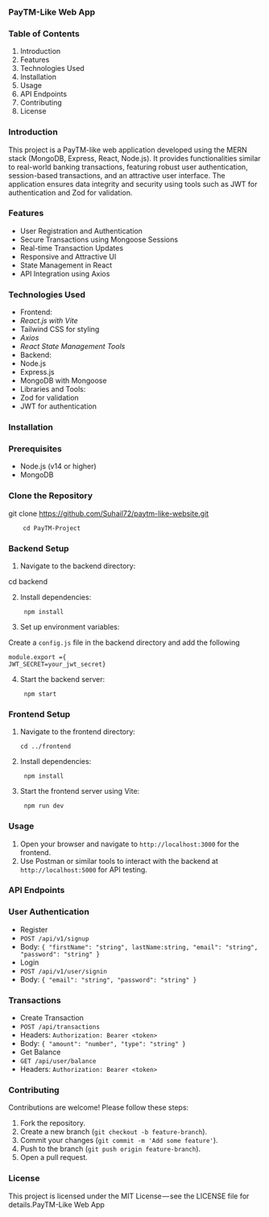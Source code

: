 ### PayTM-Like Web App

### Table of Contents

1.  Introduction
2.  Features
3.  Technologies Used
4.  Installation
5.  Usage
6.  API Endpoints
7.  Contributing
8.  License

### Introduction

This project is a PayTM-like web application developed using the MERN stack (MongoDB, Express, React, Node.js). It provides functionalities similar to real-world banking transactions, featuring robust user authentication, session-based transactions, and an attractive user interface. The application ensures data integrity and security using tools such as JWT for authentication and Zod for validation.

### Features

-   User Registration and Authentication
-   Secure Transactions using Mongoose Sessions
-   Real-time Transaction Updates
-   Responsive and Attractive UI
-   State Management in React
-   API Integration using Axios

### Technologies Used

-   Frontend:
-   _React.js with Vite_
-   Tailwind CSS for styling
-   _Axios_
-   _React State Management Tools_
-   Backend:
-   Node.js
-   Express.js
-   MongoDB with Mongoose
-   Libraries and Tools:
-   Zod for validation
-   JWT for authentication

### Installation

### Prerequisites

-   Node.js (v14 or higher)
-   MongoDB

### Clone the Repository

git clone https://github.com/Suhail72/paytm-like-website.git

		cd PayTM-Project

### Backend Setup

1.  Navigate to the backend directory:

cd backend

2. Install dependencies:

		npm install

3. Set up environment variables:

Create a `config.js` file in the backend directory and add the following

	module.export ={  
	JWT_SECRET=your_jwt_secret}

4. Start the backend server:

		npm start

### Frontend Setup

1.  Navigate to the frontend directory:

		cd ../frontend

2. Install dependencies:

		npm install

3. Start the frontend server using Vite:

		npm run dev

### Usage

1.  Open your browser and navigate to `http://localhost:3000` for the frontend.
2.  Use Postman or similar tools to interact with the backend at `http://localhost:5000` for API testing.

### API Endpoints

### User Authentication

-   Register
-   `POST /api/v1/signup`
-   Body: `{ "firstName": "string", lastName:string, "email": "string", "password": "string" }`
-   Login
-   `POST /api/v1/user/signin`
-   Body: `{ "email": "string", "password": "string" }`

### Transactions

-   Create Transaction
-   `POST /api/transactions`
-   Headers: `Authorization: Bearer <token>`
-   Body: `{ "amount": "number", "type": "string" }`
-   Get Balance
-   `GET /api/user/balance`
-   Headers: `Authorization: Bearer <token>`

### Contributing

Contributions are welcome! Please follow these steps:

1.  Fork the repository.
2.  Create a new branch (`git checkout -b feature-branch`).
3.  Commit your changes (`git commit -m 'Add some feature'`).
4.  Push to the branch (`git push origin feature-branch`).
5.  Open a pull request.

### License

This project is licensed under the MIT License — see the LICENSE file for details.PayTM-Like Web App

